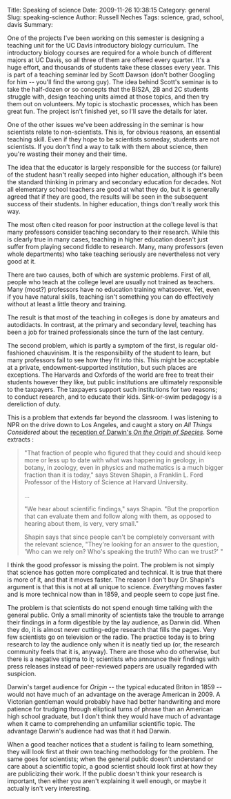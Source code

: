 Title: Speaking of science
Date: 2009-11-26 10:38:15
Category: general
Slug: speaking-science
Author: Russell Neches
Tags: science, grad, school, davis
Summary: 


One of the projects I've been working on this semester is designing a
teaching unit for the UC Davis introductory biology curriculum. The
introductory biology courses are required for a whole bunch of different
majors at UC Davis, so all three of them are offered every quarter. It's
a huge effort, and thousands of students take these classes every year.
This is part of a teaching seminar led by Scott Dawson (don't bother
Googling for him -- you'll find the wrong guy). The idea behind Scott's
seminar is to take the half-dozen or so concepts that the BIS2A, 2B and
2C students struggle with, design teaching units aimed at those topics,
and then try them out on volunteers. My topic is stochastic processes,
which has been great fun. The project isn't finished yet, so I'll save
the details for later.

One of the other issues we've been addressing in the seminar is how
scientists relate to non-scientists. This is, for obvious reasons, an
essential teaching skill. Even if they hope to be scientists someday,
students are not scientists. If you don't find a way to talk with them
about science, then you're wasting their money and their time.

The idea that the educator is largely responsible for the success (or
failure) of the student hasn't really seeped into higher education,
although it's been the standard thinking in primary and secondary
education for decades. Not all elementary school teachers are good at
what they do, but it is generally agreed that if they are good, the
results will be seen in the subsequent success of their students. In
higher education, things don't really work this way.

The most often cited reason for poor instruction at the college level is
that many professors consider teaching secondary to their research.
While this is clearly true in many cases, teaching in higher education
doesn't just suffer from playing second fiddle to research. Many, many
professors (even whole departments) who take teaching seriously are
nevertheless not very good at it.

There are two causes, both of which are systemic problems. First of all,
people who teach at the college level are usually not trained as
teachers. Many (most?) professors have no education training whatsoever.
Yet, even if you have natural skills, teaching isn't something you can
do effectively without at least a little theory and training.

The result is that most of the teaching in colleges is done by amateurs
and autodidacts. In contrast, at the primary and secondary level,
teaching has been a job for trained professionals since the turn of the
last century.

The second problem, which is partly a symptom of the first, is regular
old-fashioned chauvinism. It is the responsibility of the student to
learn, but many professors fail to see how they fit into this. This
might be acceptable at a private, endowment-supported institution, but
such places are exceptions. The Harvards and Oxfords of the world are
free to treat their students however they like, but public institutions
are ultimately responsible to the taxpayers. The taxpayers support such
institutions for two reasons; to conduct research, and to educate their
kids. Sink-or-swim pedagogy is a dereliction of duty.

This is a problem that extends far beyond the classroom. I was listening
to NPR on the drive down to Los Angeles, and caught a story on *All
Things Considered* about the [reception of Darwin's *On the Origin of
Species*](http://www.npr.org/templates/story/story.php?storyId=120751039).
Some extracts :

> "That fraction of people who figured that they could and should keep
> more or less up to date with what was happening in geology, in botany,
> in zoology, even in physics and mathematics is a much bigger fraction
> than it is today," says Steven Shapin, a Franklin L. Ford Professor of
> the History of Science at Harvard University.
>
> ...
>
> "We hear about scientific findings," says Shapin. "But the proportion
> that can evaluate them and follow along with them, as opposed to
> hearing about them, is very, very small."
>
> Shapin says that since people can't be completely conversant with the
> relevant science, "They're looking for an answer to the question, 'Who
> can we rely on? Who's speaking the truth? Who can we trust?' "

I think the good professor is missing the point. The problem is not
simply that science has gotten more complicated and technical. It is
true that there is more of it, and that it moves faster. The reason I
don't buy Dr. Shapin's argument is that this is not at all unique to
science. *Everything* moves faster and is more technical now than in
1859, and people seem to cope just fine.

The problem is that scientists do not spend enough time talking with the
general public. Only a small minority of scientists take the trouble to
arrange their findings in a form digestible by the lay audience, as
Darwin did. When they do, it is almost never cutting-edge research that
fills the pages. Very few scientists go on television or the radio. The
practice today is to bring research to lay the audience only when it is
neatly tied up (or, the research community feels that it is, anyway).
There are those who do otherwise, but there is a negative stigma to it;
scientists who announce their findings with press releases instead of
peer-reviewed papers are usually regarded with suspicion.

Darwin's target audience for *Origin* -- the typical educated Briton in
1859 -- would not have much of an advantage on the average American in
2009. A Victorian gentleman would probably have had better handwriting
and more patience for trudging through elliptical turns of phrase than
an American high school graduate, but I don't think they would have much
of advantage when it came to comprehending an unfamiliar scientific
topic. The advantage Darwin's audience had was that it had Darwin.

When a good teacher notices that a student is failing to learn
something, they will look first at their own teaching methodology for
the problem. The same goes for scientists; when the general public
doesn't understand or care about a scientific topic, a good scientist
should look first at how they are publicizing their work. If the public
doesn't think your research is important, then either you aren't
explaining it well enough, or maybe it actually isn't very interesting.
